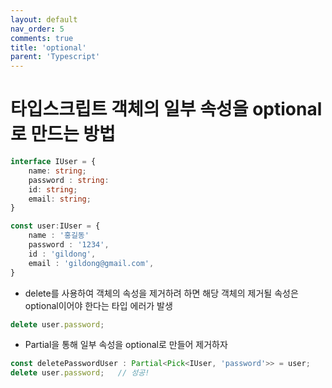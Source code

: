 ```yaml
---
layout: default
nav_order: 5
comments: true 
title: 'optional'
parent: 'Typescript'
---
```



# 타입스크립트 객체의 일부 속성을 optional로 만드는 방법
```ts
interface IUser = {
    name: string;
    password : string:
    id: string;
    email: string;
}

const user:IUser = {
    name : '홍길동'
    password : '1234',
    id : 'gildong',
    email : 'gildong@gmail.com',
}
```
- delete를 사용하여 객체의 속성을 제거하려 하면 해당 객체의 제거될 속성은 optional이어야 한다는 타입 에러가 발생
```ts
delete user.password;
```

- Partial을 통해 일부 속성을 optional로 만들어 제거하자
```ts
const deletePasswordUser : Partial<Pick<IUser, 'password'>> = user;
delete user.password;   // 성공!
```


